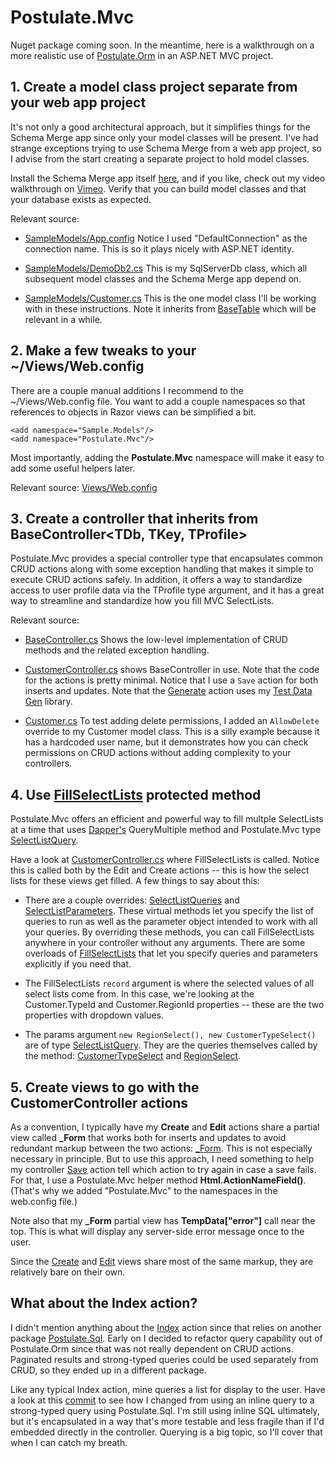 # Postulate.Mvc

Nuget package coming soon. In the meantime, here is a walkthrough on a more realistic use of [Postulate.Orm](https://github.com/adamosoftware/Postulate.Orm) in an ASP.NET MVC project.

## 1. Create a model class project separate from your web app project

It's not only a good architectural approach, but it simplifies things for the Schema Merge app since only your model classes will be present. I've had strange exceptions trying to use Schema Merge from a web app project, so I advise from the start creating a separate project to hold model classes.

Install the Schema Merge app itself [here](https://github.com/adamosoftware/Postulate.MergeUI/releases), and if you like, check out my video walkthrough on [Vimeo](https://vimeo.com/219400011). Verify that you can build model classes and that your database exists as expected.

Relevant source:
- [SampleModels/App.config](https://github.com/adamosoftware/Postulate.Mvc/blob/master/SampleModels/App.config) Notice I used "DefaultConnection" as the connection name. This is so it plays nicely with ASP.NET identity.

- [SampleModels/DemoDb2.cs](https://github.com/adamosoftware/Postulate.Mvc/blob/master/SampleModels/DemoDb2.cs) This is my SqlServerDb class, which all subsequent model classes and the Schema Merge app depend on.

- [SampleModels/Customer.cs](https://github.com/adamosoftware/Postulate.Mvc/blob/master/SampleModels/Customer.cs) This is the one model class I'll be working with in these instructions. Note it inherits from [BaseTable](https://github.com/adamosoftware/Postulate.Mvc/blob/master/SampleModels/BaseTable.cs) which will be relevant in a while.

## 2. Make a few tweaks to your ~/Views/Web.config

There are a couple manual additions I recommend to the ~/Views/Web.config file. You want to add a couple namespaces so that references to objects in Razor views can be simplified a bit.

    <add namespace="Sample.Models"/>
    <add namespace="Postulate.Mvc"/>

Most importantly, adding the **Postulate.Mvc** namespace will make it easy to add some useful helpers later.

Relevant source: [Views/Web.config](https://github.com/adamosoftware/Postulate.Mvc/blob/master/SampleWebApp/Views/Web.config)

## 3. Create a controller that inherits from BaseController&lt;TDb, TKey, TProfile&gt;

Postulate.Mvc provides a special controller type that encapsulates common CRUD actions along with some exception handling that makes it simple to execute CRUD actions safely. In addition, it offers a way to standardize access to user profile data via the TProfile type argument, and it has a great way to streamline and standardize how you fill MVC SelectLists.

Relevant source:
- [BaseController.cs](https://github.com/adamosoftware/Postulate.Mvc/blob/master/Postulate.Mvc/BaseController.cs) Shows the low-level implementation of CRUD methods and the related exception handling.

- [CustomerController.cs](https://github.com/adamosoftware/Postulate.Mvc/blob/master/SampleWebApp/Controllers/CustomerController.cs) shows BaseController in use. Note that the code for the actions is pretty minimal. Notice that I use a `Save` action for both inserts and updates. Note that the [Generate](/SampleWebApp/Controllers/CustomerController.cs#L87) action uses my [Test Data Gen](https://github.com/adamosoftware/TestDataGen) library.

- [Customer.cs](https://github.com/adamosoftware/Postulate.Mvc/blob/master/SampleModels/Customer.cs) To test adding delete permissions, I added an `AllowDelete` override to my Customer model class. This is a silly example because it has a hardcoded user name, but it demonstrates how you can check permissions on CRUD actions without adding complexity to your controllers.

## 4. Use [FillSelectLists](https://github.com/adamosoftware/Postulate.Mvc/blob/master/Postulate.Mvc/BaseController.cs#L121) protected method

Postulate.Mvc offers an efficient and powerful way to fill multple SelectLists at a time that uses [Dapper's](https://github.com/StackExchange/Dapper) QueryMultiple method and Postulate.Mvc type [SelectListQuery](https://github.com/adamosoftware/Postulate.Mvc/blob/master/Postulate.Mvc/SelectListQuery.cs).

Have a look at [CustomerController.cs](https://github.com/adamosoftware/Postulate.Mvc/blob/master/SampleWebApp/Controllers/CustomerController.cs#L32) where FillSelectLists is called. Notice this is called both by the Edit and Create actions -- this is how the select lists for these views get filled. A few things to say about this:

- There are a couple overrides: [SelectListQueries](/SampleWebApp/Controllers/CustomerController.cs#L25) and [SelectListParameters](/SampleWebApp/Controllers/CustomerController.cs#L34). These virtual methods let you specify the list of queries to run as well as the parameter object intended to work with all your queries. By overriding these methods, you can call FillSelectLists anywhere in your controller without any arguments. There are some overloads of [FillSelectLists](/Postulate.Mvc/BaseController.cs#L121) that let you specify queries and parameters explicitly if you need that.

- The FillSelectLists `record` argument is where the selected values of all select lists come from. In this case, we're looking at the Customer.TypeId and Customer.RegionId properties -- these are the two properties with dropdown values.

- The params argument `new RegionSelect(), new CustomerTypeSelect()` are of type [SelectListQuery](https://github.com/adamosoftware/Postulate.Mvc/blob/master/Postulate.Mvc/SelectListQuery.cs). They are the queries themselves called by the method: [CustomerTypeSelect](https://github.com/adamosoftware/Postulate.Mvc/blob/master/SampleWebApp/SelectListQueries/CustomerTypeSelect.cs) and [RegionSelect](https://github.com/adamosoftware/Postulate.Mvc/blob/master/SampleWebApp/SelectListQueries/RegionSelect.cs).

## 5. Create views to go with the CustomerController actions

As a convention, I typically have my **Create** and **Edit** actions share a partial view called **\_Form** that works both for inserts and updates to avoid redundant markup between the two actions: [\_Form](https://github.com/adamosoftware/Postulate.Mvc/blob/master/SampleWebApp/Views/Customer/_Form.cshtml). This is not especially necessary in principle. But to use this approach, I need something to help my controller [Save](https://github.com/adamosoftware/Postulate.Mvc/blob/master/SampleWebApp/Controllers/CustomerController.cs#L32) action tell which action to try again in case a save fails. For that, I use a Postulate.Mvc helper method **Html.ActionNameField()**. (That's why we added "Postulate.Mvc" to the namespaces in the web.config file.)

Note also that my **\_Form** partial view has **TempData["error"]** call near the top. This is what will display any server-side error message once to the user.

Since the [Create](https://github.com/adamosoftware/Postulate.Mvc/blob/master/SampleWebApp/Views/Customer/Create.cshtml) and [Edit](https://github.com/adamosoftware/Postulate.Mvc/blob/master/SampleWebApp/Views/Customer/Edit.cshtml) views share most of the same markup, they are relatively bare on their own.

## What about the Index action?

I didn't mention anything about the [Index](https://github.com/adamosoftware/Postulate.Mvc/blob/master/SampleWebApp/Controllers/CustomerController.cs#L15) action since that relies on another package [Postulate.Sql](https://github.com/adamosoftware/Postulate.Sql). Early on I decided to refactor query capability out of Postulate.Orm since that was not really dependent on CRUD actions. Paginated results and strong-typed queries could be used separately from CRUD, so they ended up in a different package.

Like any typical Index action, mine queries a list for display to the user. Have a look at this [commit](https://github.com/adamosoftware/Postulate.Mvc/commit/1f42413adca245913f8bcaa740f021a724f9d52b#diff-1f2b93ccaf1211720155daf38c87c741) to see how I changed from using an inline query to a strong-typed query using Postulate.Sql. I'm still using inline SQL ultimately, but it's encapsulated in a way that's more testable and less fragile than if I'd embedded directly in the controller. Querying is a big topic, so I'll cover that when I can catch my breath.

